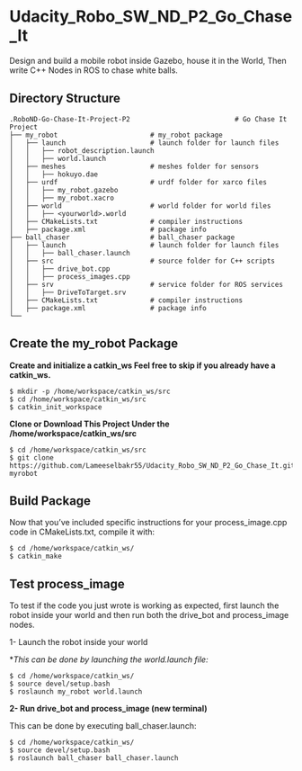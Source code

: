 # Udacity_Robo_SW_ND_P2_Go_Chase_It
Design and build a mobile robot inside Gazebo, house it in the World, Then write C++ Nodes in ROS to chase white balls.



## Directory Structure

    .RoboND-Go-Chase-It-Project-P2                          # Go Chase It Project
    ├── my_robot                       # my_robot package                   
    │   ├── launch                     # launch folder for launch files   
    │   │   ├── robot_description.launch
    │   │   ├── world.launch
    │   ├── meshes                     # meshes folder for sensors
    │   │   ├── hokuyo.dae
    │   ├── urdf                       # urdf folder for xarco files
    │   │   ├── my_robot.gazebo
    │   │   ├── my_robot.xacro
    │   ├── world                      # world folder for world files
    │   │   ├── <yourworld>.world
    │   ├── CMakeLists.txt             # compiler instructions
    │   ├── package.xml                # package info
    ├── ball_chaser                    # ball_chaser package                   
    │   ├── launch                     # launch folder for launch files   
    │   │   ├── ball_chaser.launch
    │   ├── src                        # source folder for C++ scripts
    │   │   ├── drive_bot.cpp
    │   │   ├── process_images.cpp
    │   ├── srv                        # service folder for ROS services
    │   │   ├── DriveToTarget.srv
    │   ├── CMakeLists.txt             # compiler instructions
    │   ├── package.xml                # package info                  
    └──                              

## Create the my_robot Package

**Create and initialize a catkin_ws Feel free to skip if you already have a catkin_ws.**

```
$ mkdir -p /home/workspace/catkin_ws/src
$ cd /home/workspace/catkin_ws/src
$ catkin_init_workspace
```

**Clone or Download This Project Under the /home/workspace/catkin_ws/src**

```
$ cd /home/workspace/catkin_ws/src
$ git clone https://github.com/Lameeselbakr55/Udacity_Robo_SW_ND_P2_Go_Chase_It.git myrobot
```  

## Build Package

Now that you’ve included specific instructions for your process_image.cpp code in CMakeLists.txt, compile it with:

``` 
$ cd /home/workspace/catkin_ws/
$ catkin_make
``` 

## Test process_image

To test if the code you just wrote is working as expected, first launch the robot inside your world and then run both the drive_bot and process_image nodes.

1- Launch the robot inside your world

**This can be done by launching the world.launch file:*

``` 
$ cd /home/workspace/catkin_ws/
$ source devel/setup.bash
$ roslaunch my_robot world.launch
``` 

**2- Run drive_bot and process_image (new terminal)**

This can be done by executing ball_chaser.launch:

``` 
$ cd /home/workspace/catkin_ws/
$ source devel/setup.bash
$ roslaunch ball_chaser ball_chaser.launch
``` 
